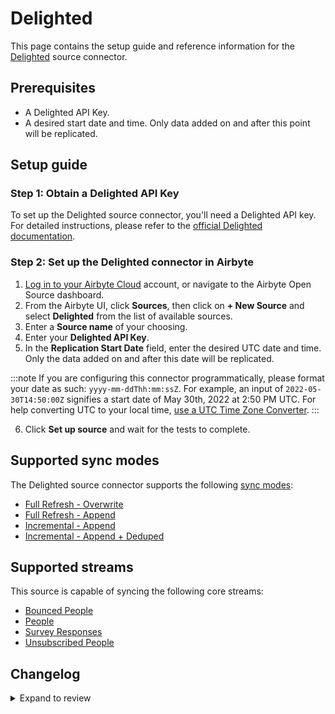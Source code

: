 # Delighted

This page contains the setup guide and reference information for the [Delighted](https://delighted.com/) source connector.

## Prerequisites

- A Delighted API Key.
- A desired start date and time. Only data added on and after this point will be replicated.

## Setup guide

### Step 1: Obtain a Delighted API Key

To set up the Delighted source connector, you'll need a Delighted API key. For detailed instructions, please refer to the
[official Delighted documentation](https://app.delighted.com/docs/api).

### Step 2: Set up the Delighted connector in Airbyte

1. [Log in to your Airbyte Cloud](https://cloud.airbyte.com/workspaces) account, or navigate to the Airbyte Open Source dashboard.
2. From the Airbyte UI, click **Sources**, then click on **+ New Source** and select **Delighted** from the list of available sources.
3. Enter a **Source name** of your choosing.
4. Enter your **Delighted API Key**.
5. In the **Replication Start Date** field, enter the desired UTC date and time. Only the data added on and after this date will be replicated.

:::note
If you are configuring this connector programmatically, please format your date as such: `yyyy-mm-ddThh:mm:ssZ`. For example, an input of `2022-05-30T14:50:00Z` signifies a start date of May 30th, 2022 at 2:50 PM UTC. For help converting UTC to your local time,
[use a UTC Time Zone Converter](https://dateful.com/convert/utc).
:::

6. Click **Set up source** and wait for the tests to complete.

## Supported sync modes

The Delighted source connector supports the following [sync modes](https://docs.airbyte.com/cloud/core-concepts#connection-sync-modes):

- [Full Refresh - Overwrite](https://docs.airbyte.com/understanding-airbyte/connections/full-refresh-overwrite/)
- [Full Refresh - Append](https://docs.airbyte.com/understanding-airbyte/connections/full-refresh-append)
- [Incremental - Append](https://docs.airbyte.com/understanding-airbyte/connections/incremental-append)
- [Incremental - Append + Deduped](https://docs.airbyte.com/understanding-airbyte/connections/incremental-append-deduped)

## Supported streams

This source is capable of syncing the following core streams:

- [Bounced People](https://app.delighted.com/docs/api/listing-bounced-people)
- [People](https://app.delighted.com/docs/api/listing-people)
- [Survey Responses](https://app.delighted.com/docs/api/listing-survey-responses)
- [Unsubscribed People](https://app.delighted.com/docs/api/listing-unsubscribed-people)

## Changelog

<details>
  <summary>Expand to review</summary>

| Version | Date       | Pull Request                                             | Subject                                                                                              |
| :------ | :--------- | :------------------------------------------------------- | :--------------------------------------------------------------------------------------------------- |
| 0.4.34 | 2025-10-07 | [67158](https://github.com/airbytehq/airbyte/pull/67158) | Update dependencies |
| 0.4.33 | 2025-09-30 | [66950](https://github.com/airbytehq/airbyte/pull/66950) | Update dependencies |
| 0.4.32 | 2025-09-09 | [65754](https://github.com/airbytehq/airbyte/pull/65754) | Update dependencies |
| 0.4.31 | 2025-08-23 | [65257](https://github.com/airbytehq/airbyte/pull/65257) | Update dependencies |
| 0.4.30 | 2025-08-09 | [64697](https://github.com/airbytehq/airbyte/pull/64697) | Update dependencies |
| 0.4.29 | 2025-08-02 | [64313](https://github.com/airbytehq/airbyte/pull/64313) | Update dependencies |
| 0.4.28 | 2025-07-26 | [64043](https://github.com/airbytehq/airbyte/pull/64043) | Update dependencies |
| 0.4.27 | 2025-07-19 | [63573](https://github.com/airbytehq/airbyte/pull/63573) | Update dependencies |
| 0.4.26 | 2025-07-12 | [62990](https://github.com/airbytehq/airbyte/pull/62990) | Update dependencies |
| 0.4.25 | 2025-07-05 | [62824](https://github.com/airbytehq/airbyte/pull/62824) | Update dependencies |
| 0.4.24 | 2025-06-28 | [62330](https://github.com/airbytehq/airbyte/pull/62330) | Update dependencies |
| 0.4.23 | 2025-06-22 | [62002](https://github.com/airbytehq/airbyte/pull/62002) | Update dependencies |
| 0.4.22 | 2025-06-14 | [61285](https://github.com/airbytehq/airbyte/pull/61285) | Update dependencies |
| 0.4.21 | 2025-05-24 | [60389](https://github.com/airbytehq/airbyte/pull/60389) | Update dependencies |
| 0.4.20 | 2025-05-10 | [59935](https://github.com/airbytehq/airbyte/pull/59935) | Update dependencies |
| 0.4.19 | 2025-05-03 | [59421](https://github.com/airbytehq/airbyte/pull/59421) | Update dependencies |
| 0.4.18 | 2025-04-26 | [58911](https://github.com/airbytehq/airbyte/pull/58911) | Update dependencies |
| 0.4.17 | 2025-04-19 | [57829](https://github.com/airbytehq/airbyte/pull/57829) | Update dependencies |
| 0.4.16 | 2025-04-05 | [57257](https://github.com/airbytehq/airbyte/pull/57257) | Update dependencies |
| 0.4.15 | 2025-03-29 | [56542](https://github.com/airbytehq/airbyte/pull/56542) | Update dependencies |
| 0.4.14 | 2025-03-22 | [55937](https://github.com/airbytehq/airbyte/pull/55937) | Update dependencies |
| 0.4.13 | 2025-03-08 | [55346](https://github.com/airbytehq/airbyte/pull/55346) | Update dependencies |
| 0.4.12 | 2025-03-01 | [54969](https://github.com/airbytehq/airbyte/pull/54969) | Update dependencies |
| 0.4.11 | 2025-02-22 | [54430](https://github.com/airbytehq/airbyte/pull/54430) | Update dependencies |
| 0.4.10 | 2025-02-15 | [53711](https://github.com/airbytehq/airbyte/pull/53711) | Update dependencies |
| 0.4.9 | 2025-02-08 | [53315](https://github.com/airbytehq/airbyte/pull/53315) | Update dependencies |
| 0.4.8 | 2025-02-01 | [52832](https://github.com/airbytehq/airbyte/pull/52832) | Update dependencies |
| 0.4.7 | 2025-01-25 | [52322](https://github.com/airbytehq/airbyte/pull/52322) | Update dependencies |
| 0.4.6 | 2025-01-18 | [51685](https://github.com/airbytehq/airbyte/pull/51685) | Update dependencies |
| 0.4.5 | 2025-01-11 | [51092](https://github.com/airbytehq/airbyte/pull/51092) | Update dependencies |
| 0.4.4 | 2024-12-28 | [50562](https://github.com/airbytehq/airbyte/pull/50562) | Update dependencies |
| 0.4.3 | 2024-12-21 | [50015](https://github.com/airbytehq/airbyte/pull/50015) | Update dependencies |
| 0.4.2 | 2024-12-14 | [49493](https://github.com/airbytehq/airbyte/pull/49493) | Update dependencies |
| 0.4.1 | 2024-12-12 | [47844](https://github.com/airbytehq/airbyte/pull/47844) | Update dependencies |
| 0.4.0 | 2024-09-08 | [44601](https://github.com/airbytehq/airbyte/pull/44601) | Update macro for end_date |
| 0.3.1 | 2024-08-16 | [44196](https://github.com/airbytehq/airbyte/pull/44196) | Bump source-declarative-manifest version |
| 0.3.0 | 2024-08-15 | [44156](https://github.com/airbytehq/airbyte/pull/44156) | Refactor connector to manifest-only format |
| 0.2.19 | 2024-08-10 | [43583](https://github.com/airbytehq/airbyte/pull/43583) | Update dependencies |
| 0.2.18 | 2024-08-03 | [43169](https://github.com/airbytehq/airbyte/pull/43169) | Update dependencies |
| 0.2.17 | 2024-07-27 | [42824](https://github.com/airbytehq/airbyte/pull/42824) | Update dependencies |
| 0.2.16 | 2024-07-20 | [42272](https://github.com/airbytehq/airbyte/pull/42272) | Update dependencies |
| 0.2.15 | 2024-07-13 | [41889](https://github.com/airbytehq/airbyte/pull/41889) | Update dependencies |
| 0.2.14 | 2024-07-10 | [41553](https://github.com/airbytehq/airbyte/pull/41553) | Update dependencies |
| 0.2.13 | 2024-07-09 | [41251](https://github.com/airbytehq/airbyte/pull/41251) | Update dependencies |
| 0.2.12 | 2024-07-06 | [40957](https://github.com/airbytehq/airbyte/pull/40957) | Update dependencies |
| 0.2.11 | 2024-06-25 | [40280](https://github.com/airbytehq/airbyte/pull/40280) | Update dependencies |
| 0.2.10 | 2024-06-22 | [39997](https://github.com/airbytehq/airbyte/pull/39997) | Update dependencies |
| 0.2.9 | 2024-06-04 | [39047](https://github.com/airbytehq/airbyte/pull/39047) | [autopull] Upgrade base image to v1.2.1 |
| 0.2.8 | 2024-05-14 | [38142](https://github.com/airbytehq/airbyte/pull/38142) | Make compatible with the builder |
| 0.2.7 | 2024-04-19 | [37149](https://github.com/airbytehq/airbyte/pull/37149) | Updating to 0.80.0 CDK |
| 0.2.6 | 2024-04-18 | [37149](https://github.com/airbytehq/airbyte/pull/37149) | Manage dependencies with Poetry. |
| 0.2.5 | 2024-04-15 | [37149](https://github.com/airbytehq/airbyte/pull/37149) | Base image migration: remove Dockerfile and use the python-connector-base image |
| 0.2.4 | 2024-04-12 | [37149](https://github.com/airbytehq/airbyte/pull/37149) | schema descriptions |
| 0.2.3 | 2023-09-08 | [27946](https://github.com/airbytehq/airbyte/pull/27946) | Changed `Date Since` input field title to `Replication Start Date` |
| 0.2.2 | 2023-03-09 | [23909](https://github.com/airbytehq/airbyte/pull/23909) | Updated the input config pattern to accept both `RFC3339` and `datetime string` formats in UI |
| 0.2.1 | 2023-02-14 | [23009](https://github.com/airbytehq/airbyte/pull/23009) | Specified date formatting in specification |
| 0.2.0 | 2022-11-22 | [19822](https://github.com/airbytehq/airbyte/pull/19822) | Migrate to Low code + certify to Beta |
| 0.1.4 | 2022-06-10 | [13439](https://github.com/airbytehq/airbyte/pull/13439) | Change since parameter input to iso date |
| 0.1.3 | 2022-01-31 | [9550](https://github.com/airbytehq/airbyte/pull/9550) | Output only records in which cursor field is greater than the value in state for incremental streams |
| 0.1.2 | 2022-01-06 | [9333](https://github.com/airbytehq/airbyte/pull/9333) | Add incremental sync mode to streams in `integration_tests/configured_catalog.json` |
| 0.1.1 | 2022-01-04 | [9275](https://github.com/airbytehq/airbyte/pull/9275) | Fix pagination handling for `survey_responses`, `bounces` and `unsubscribes` streams |
| 0.1.0 | 2021-10-27 | [4551](https://github.com/airbytehq/airbyte/pull/4551) | Add Delighted source connector |

</details>
